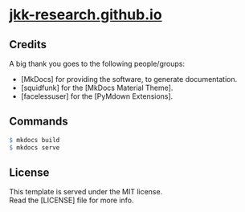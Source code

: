# [jkk-research.github.io](https://jkk-research.github.io)
## Credits
A big thank you goes to the following people/groups:

- [MkDocs] for providing the software, to generate documentation.
- [squidfunk] for the [MkDocs Material Theme].
- [facelessuser] for the [PyMdown Extensions].

## Commands

``` r
$ mkdocs build
$ mkdocs serve
```

## License
This template is served under the MIT license.  
Read the [LICENSE] file for more info.
